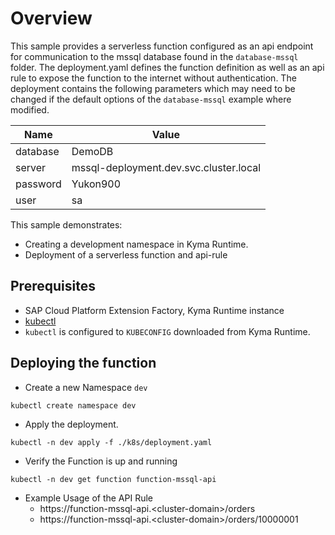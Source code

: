 # Overview

This sample provides a serverless function configured as an api endpoint for communication to the mssql database found in the `database-mssql` folder.  The deployment.yaml defines the function definition as well as an api rule to expose the function to the internet without authentication.  The deployment contains the following parameters which may need to be changed if the default options of the `database-mssql` example where modified.


| Name     | Value                                  |
| -------- | -------------------------------------- |
| database | DemoDB                                 |
| server   | mssql-deployment.dev.svc.cluster.local |
| password | Yukon900                               |
| user     | sa                                     |

This sample demonstrates:

* Creating a development namespace in Kyma Runtime.
* Deployment of a serverless function and api-rule

## Prerequisites

* SAP Cloud Platform Extension Factory, Kyma Runtime instance
* [kubectl](https://kubernetes.io/docs/tasks/tools/install-kubectl/)
* `kubectl` is configured to `KUBECONFIG` downloaded from Kyma Runtime.

## Deploying the function

* Create a new Namespace `dev`

```shell script
kubectl create namespace dev
``` 

* Apply the deployment.

```shell script
kubectl -n dev apply -f ./k8s/deployment.yaml
```

* Verify the Function is up and running

```shell script
kubectl -n dev get function function-mssql-api
```

* Example Usage of the API Rule
  - https://function-mssql-api.&lt;cluster-domain&gt;/orders
  - https://function-mssql-api.&lt;cluster-domain&gt;/orders/10000001